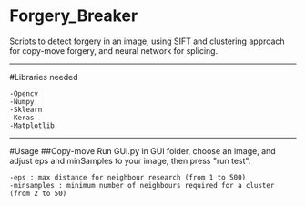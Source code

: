 # Forgery_Breaker
Scripts to detect forgery in an image, using SIFT and clustering approach for copy-move forgery, and neural network for splicing.

---
#Libraries needed

    -Opencv
    -Numpy
    -Sklearn
    -Keras
    -Matplotlib
---
#Usage
##Copy-move
Run GUI.py in GUI folder, choose an image, and adjust eps and minSamples to your image, then press "run test".

    -eps : max distance for neighbour research (from 1 to 500)
    -minsamples : minimum number of neighbours required for a cluster (from 2 to 50)